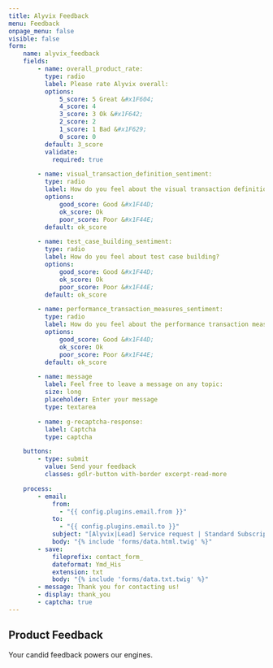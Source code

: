 ```yaml
---
title: Alyvix Feedback
menu: Feedback
onpage_menu: false
visible: false
form:
    name: alyvix_feedback
    fields:
        - name: overall_product_rate:
          type: radio
          label: Please rate Alyvix overall:
          options:
              5_score: 5 Great &#x1F604;
              4_score: 4
              3_score: 3 Ok &#x1F642;
              2_score: 2
              1_score: 1 Bad &#x1F629;
              0_score: 0
          default: 3_score
          validate:
            required: true

        - name: visual_transaction_definition_sentiment:
          type: radio
          label: How do you feel about the visual transaction definition?
          options:
              good_score: Good &#x1F44D;
              ok_score: Ok
              poor_score: Poor &#x1F44E;
          default: ok_score

        - name: test_case_building_sentiment:
          type: radio
          label: How do you feel about test case building?
          options:
              good_score: Good &#x1F44D;
              ok_score: Ok
              poor_score: Poor &#x1F44E;
          default: ok_score

        - name: performance_transaction_measures_sentiment:
          type: radio
          label: How do you feel about the performance transaction measures?
          options:
              good_score: Good &#x1F44D;
              ok_score: Ok
              poor_score: Poor &#x1F44E;
          default: ok_score

        - name: message
          label: Feel free to leave a message on any topic:
          size: long
          placeholder: Enter your message
          type: textarea

        - name: g-recaptcha-response:
          label: Captcha
          type: captcha

    buttons:
        - type: submit
          value: Send your feedback
          classes: gdlr-button with-border excerpt-read-more

    process:
        - email:
            from:
              - "{{ config.plugins.email.from }}"
            to:
              - "{{ config.plugins.email.to }}"
            subject: "[Alyvix|Lead] Service request | Standard Subscription"
            body: "{% include 'forms/data.html.twig' %}"
        - save:
            fileprefix: contact_form_
            dateformat: Ymd_His
            extension: txt
            body: "{% include 'forms/data.txt.twig' %}"
        - message: Thank you for contacting us!
        - display: thank_you
        - captcha: true
---
```


## Product **Feedback**

Your candid feedback powers our engines.
